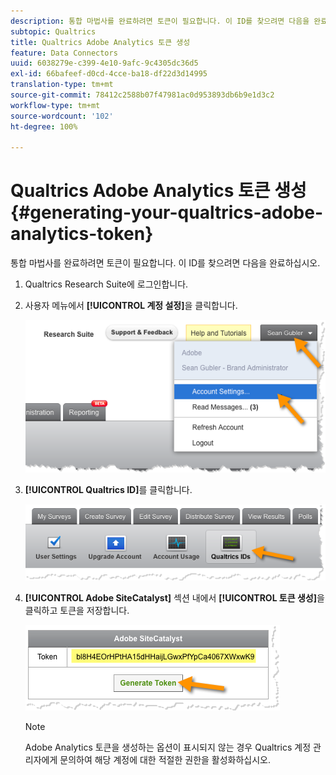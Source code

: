 ```yaml
---
description: 통합 마법사를 완료하려면 토큰이 필요합니다. 이 ID를 찾으려면 다음을 완료하십시오.
subtopic: Qualtrics
title: Qualtrics Adobe Analytics 토큰 생성
feature: Data Connectors
uuid: 6038279e-c399-4e10-9afc-9c4305dc36d5
exl-id: 66bafeef-d0cd-4cce-ba18-df22d3d14995
translation-type: tm+mt
source-git-commit: 78412c2588b07f47981ac0d953893db6b9e1d3c2
workflow-type: tm+mt
source-wordcount: '102'
ht-degree: 100%

---
```


# Qualtrics Adobe Analytics 토큰 생성{#generating-your-qualtrics-adobe-analytics-token}

통합 마법사를 완료하려면 토큰이 필요합니다. 이 ID를 찾으려면 다음을 완료하십시오.

1. Qualtrics Research Suite에 로그인합니다.
1. 사용자 메뉴에서 **[!UICONTROL 계정 설정]**&#x200B;을 클릭합니다.

   ![](assets/qualtrics-token-1.png)

1. **[!UICONTROL Qualtrics ID]**&#x200B;를 클릭합니다.

   ![](assets/qualtrics-token-2.png)

1. **[!UICONTROL Adobe SiteCatalyst]** 섹션 내에서 **[!UICONTROL 토큰 생성]**&#x200B;을 클릭하고 토큰을 저장합니다.

   ![](assets/qualtrics-token-3.png)

   >[!NOTE]
   >
   >Adobe Analytics 토큰을 생성하는 옵션이 표시되지 않는 경우 Qualtrics 계정 관리자에게 문의하여 해당 계정에 대한 적절한 권한을 활성화하십시오.
